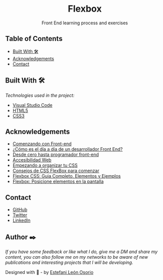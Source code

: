 <h1 align="center">Flexbox</h1>

<div align="center">
Front End learning process and exercises
</div>
<!-- TABLE OF CONTENTS -->

## Table of Contents

- [Built With 🛠️](#built-with-🛠️)
- [Acknowledgements](#acknowledgements)
- [Contact](#contact)

<!-- BUILD WITH -->

## Built With 🛠️

_Technologies used in the project:_

- [Visual Studio Code](https://code.visualstudio.com/)
- [HTML5](https://es.wikipedia.org/wiki/HTML5)
- [CSS3](https://es.wikipedia.org/wiki/CSS#CSS3)


## Acknowledgements

- [Comenzando con Front-end](https://www.aluracursos.com/blog/comenzando-con-front-end)
- [¿Cómo es el día a día de un desarrollador Front End?](https://www.youtube.com/watch?v=rf7Yb1INgtQ&t=1869s)
- [Desde cero hasta programador front-end](https://www.aluracursos.com/blog/desde-cero-hasta-programador-front-end)
- [Accesibilidad Web](https://www.youtube.com/watch?v=ngMOsuZL-XE&list=PLNKOkLkhi1KceHPDvWE7ZkPW7betyiAG0&index=39&t=2s)
- [Empezando a organizar tu CSS](https://www.aluracursos.com/blog/empezando-a-organizar-tu-css)
- [Consejos de CSS FlexBox para comenzar](https://www.youtube.com/watch?v=EB4vWLzfVcI&list=PLNKOkLkhi1KceHPDvWE7ZkPW7betyiAG0&index=37)
- [Flexbox CSS: Guia Completo, Elementos y Ejemplos](https://www.aluracursos.com/blog/flexbox-css-guia-completo-elementos-y-ejemplos)
- [Flexbox: Posicione elementos en la pantalla](https://www.aluracursos.com/curso-online-flexbox-posicione-elementos-pantalla)

<!-- CONTACT -->

## Contact

- [GitHub](https://github.com/EstefaniLeon)
- [Twitter](https://twitter.com/Esleos1)
- [LinkedIn](https://www.linkedin.com/in/estefani-leon-osorio/)

## Author ✒️

_If you have some feedback or like what I do, give me a DM and share my content, you can also follow me on my networks to be aware of new publications and interesting projects that I will be developing._

Designed with 💖 - by [Estefani León Osorio](https://github.com/EstefaniLeon)